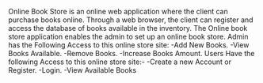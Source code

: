Online Book Store is an online web application where the client can purchase books online. Through a web browser, the client can register and access the database of books available in the inventory.
The Online book store application enables the admin to set up an online book store.
Admin has the Following Access to this online store site:
-Add New Books.
-View Books Available.
-Remove Books.
-Increase Books Amount.
Users Have the following Access to this online store site:-
-Create a new Account or Register.
-Login.
-View Available Books
